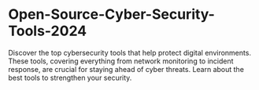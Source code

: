 # Open-Source-Cyber-Security-Tools-2024
Discover the top cybersecurity tools that help protect digital environments. These tools, covering everything from network monitoring to incident response, are crucial for staying ahead of cyber threats. Learn about the best tools to strengthen your security.
